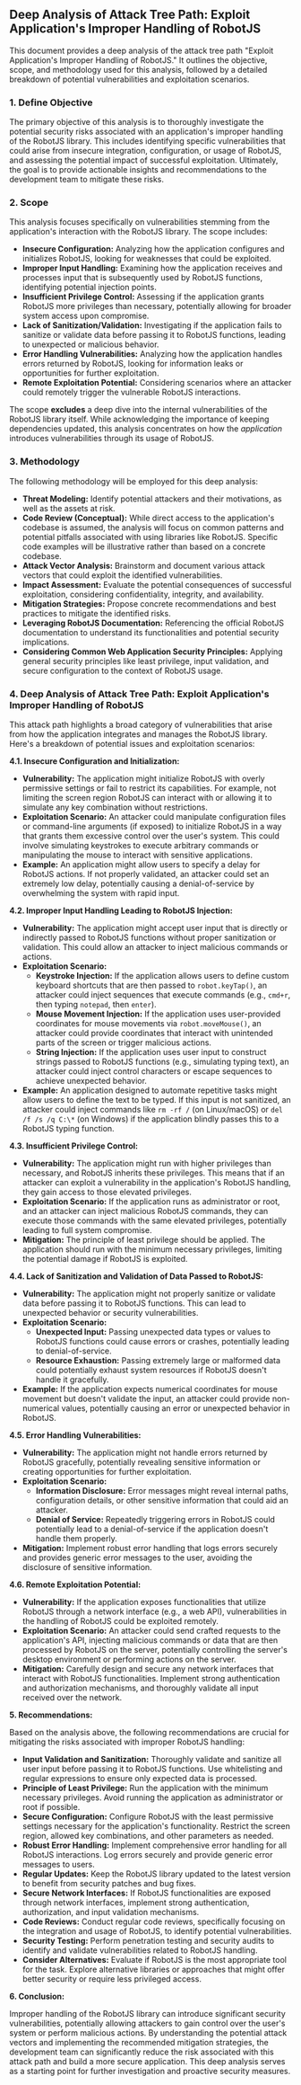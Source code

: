 ## Deep Analysis of Attack Tree Path: Exploit Application's Improper Handling of RobotJS

This document provides a deep analysis of the attack tree path "Exploit Application's Improper Handling of RobotJS." It outlines the objective, scope, and methodology used for this analysis, followed by a detailed breakdown of potential vulnerabilities and exploitation scenarios.

### 1. Define Objective

The primary objective of this analysis is to thoroughly investigate the potential security risks associated with an application's improper handling of the RobotJS library. This includes identifying specific vulnerabilities that could arise from insecure integration, configuration, or usage of RobotJS, and assessing the potential impact of successful exploitation. Ultimately, the goal is to provide actionable insights and recommendations to the development team to mitigate these risks.

### 2. Scope

This analysis focuses specifically on vulnerabilities stemming from the application's interaction with the RobotJS library. The scope includes:

* **Insecure Configuration:**  Analyzing how the application configures and initializes RobotJS, looking for weaknesses that could be exploited.
* **Improper Input Handling:** Examining how the application receives and processes input that is subsequently used by RobotJS functions, identifying potential injection points.
* **Insufficient Privilege Control:** Assessing if the application grants RobotJS more privileges than necessary, potentially allowing for broader system access upon compromise.
* **Lack of Sanitization/Validation:** Investigating if the application fails to sanitize or validate data before passing it to RobotJS functions, leading to unexpected or malicious behavior.
* **Error Handling Vulnerabilities:** Analyzing how the application handles errors returned by RobotJS, looking for information leaks or opportunities for further exploitation.
* **Remote Exploitation Potential:**  Considering scenarios where an attacker could remotely trigger the vulnerable RobotJS interactions.

The scope **excludes** a deep dive into the internal vulnerabilities of the RobotJS library itself. While acknowledging the importance of keeping dependencies updated, this analysis concentrates on how the *application* introduces vulnerabilities through its usage of RobotJS.

### 3. Methodology

The following methodology will be employed for this deep analysis:

* **Threat Modeling:**  Identify potential attackers and their motivations, as well as the assets at risk.
* **Code Review (Conceptual):**  While direct access to the application's codebase is assumed, the analysis will focus on common patterns and potential pitfalls associated with using libraries like RobotJS. Specific code examples will be illustrative rather than based on a concrete codebase.
* **Attack Vector Analysis:**  Brainstorm and document various attack vectors that could exploit the identified vulnerabilities.
* **Impact Assessment:**  Evaluate the potential consequences of successful exploitation, considering confidentiality, integrity, and availability.
* **Mitigation Strategies:**  Propose concrete recommendations and best practices to mitigate the identified risks.
* **Leveraging RobotJS Documentation:**  Referencing the official RobotJS documentation to understand its functionalities and potential security implications.
* **Considering Common Web Application Security Principles:** Applying general security principles like least privilege, input validation, and secure configuration to the context of RobotJS usage.

### 4. Deep Analysis of Attack Tree Path: Exploit Application's Improper Handling of RobotJS

This attack path highlights a broad category of vulnerabilities that arise from how the application integrates and manages the RobotJS library. Here's a breakdown of potential issues and exploitation scenarios:

**4.1. Insecure Configuration and Initialization:**

* **Vulnerability:** The application might initialize RobotJS with overly permissive settings or fail to restrict its capabilities. For example, not limiting the screen region RobotJS can interact with or allowing it to simulate any key combination without restrictions.
* **Exploitation Scenario:** An attacker could manipulate configuration files or command-line arguments (if exposed) to initialize RobotJS in a way that grants them excessive control over the user's system. This could involve simulating keystrokes to execute arbitrary commands or manipulating the mouse to interact with sensitive applications.
* **Example:** An application might allow users to specify a delay for RobotJS actions. If not properly validated, an attacker could set an extremely low delay, potentially causing a denial-of-service by overwhelming the system with rapid input.

**4.2. Improper Input Handling Leading to RobotJS Injection:**

* **Vulnerability:** The application might accept user input that is directly or indirectly passed to RobotJS functions without proper sanitization or validation. This could allow an attacker to inject malicious commands or actions.
* **Exploitation Scenario:**
    * **Keystroke Injection:** If the application allows users to define custom keyboard shortcuts that are then passed to `robot.keyTap()`, an attacker could inject sequences that execute commands (e.g., `cmd+r`, then typing `notepad`, then `enter`).
    * **Mouse Movement Injection:** If the application uses user-provided coordinates for mouse movements via `robot.moveMouse()`, an attacker could provide coordinates that interact with unintended parts of the screen or trigger malicious actions.
    * **String Injection:** If the application uses user input to construct strings passed to RobotJS functions (e.g., simulating typing text), an attacker could inject control characters or escape sequences to achieve unexpected behavior.
* **Example:** An application designed to automate repetitive tasks might allow users to define the text to be typed. If this input is not sanitized, an attacker could inject commands like `rm -rf /` (on Linux/macOS) or `del /f /s /q C:\*` (on Windows) if the application blindly passes this to a RobotJS typing function.

**4.3. Insufficient Privilege Control:**

* **Vulnerability:** The application might run with higher privileges than necessary, and RobotJS inherits these privileges. This means that if an attacker can exploit a vulnerability in the application's RobotJS handling, they gain access to those elevated privileges.
* **Exploitation Scenario:** If the application runs as administrator or root, and an attacker can inject malicious RobotJS commands, they can execute those commands with the same elevated privileges, potentially leading to full system compromise.
* **Mitigation:** The principle of least privilege should be applied. The application should run with the minimum necessary privileges, limiting the potential damage if RobotJS is exploited.

**4.4. Lack of Sanitization and Validation of Data Passed to RobotJS:**

* **Vulnerability:** The application might not properly sanitize or validate data before passing it to RobotJS functions. This can lead to unexpected behavior or security vulnerabilities.
* **Exploitation Scenario:**
    * **Unexpected Input:** Passing unexpected data types or values to RobotJS functions could cause errors or crashes, potentially leading to denial-of-service.
    * **Resource Exhaustion:**  Passing extremely large or malformed data could potentially exhaust system resources if RobotJS doesn't handle it gracefully.
* **Example:** If the application expects numerical coordinates for mouse movement but doesn't validate the input, an attacker could provide non-numerical values, potentially causing an error or unexpected behavior in RobotJS.

**4.5. Error Handling Vulnerabilities:**

* **Vulnerability:** The application might not handle errors returned by RobotJS gracefully, potentially revealing sensitive information or creating opportunities for further exploitation.
* **Exploitation Scenario:**
    * **Information Disclosure:** Error messages might reveal internal paths, configuration details, or other sensitive information that could aid an attacker.
    * **Denial of Service:**  Repeatedly triggering errors in RobotJS could potentially lead to a denial-of-service if the application doesn't handle them properly.
* **Mitigation:** Implement robust error handling that logs errors securely and provides generic error messages to the user, avoiding the disclosure of sensitive information.

**4.6. Remote Exploitation Potential:**

* **Vulnerability:** If the application exposes functionalities that utilize RobotJS through a network interface (e.g., a web API), vulnerabilities in the handling of RobotJS could be exploited remotely.
* **Exploitation Scenario:** An attacker could send crafted requests to the application's API, injecting malicious commands or data that are then processed by RobotJS on the server, potentially controlling the server's desktop environment or performing actions on the server.
* **Mitigation:**  Carefully design and secure any network interfaces that interact with RobotJS functionalities. Implement strong authentication and authorization mechanisms, and thoroughly validate all input received over the network.

**5. Recommendations:**

Based on the analysis above, the following recommendations are crucial for mitigating the risks associated with improper RobotJS handling:

* **Input Validation and Sanitization:**  Thoroughly validate and sanitize all user input before passing it to RobotJS functions. Use whitelisting and regular expressions to ensure only expected data is processed.
* **Principle of Least Privilege:** Run the application with the minimum necessary privileges. Avoid running the application as administrator or root if possible.
* **Secure Configuration:**  Configure RobotJS with the least permissive settings necessary for the application's functionality. Restrict the screen region, allowed key combinations, and other parameters as needed.
* **Robust Error Handling:** Implement comprehensive error handling for all RobotJS interactions. Log errors securely and provide generic error messages to users.
* **Regular Updates:** Keep the RobotJS library updated to the latest version to benefit from security patches and bug fixes.
* **Secure Network Interfaces:** If RobotJS functionalities are exposed through network interfaces, implement strong authentication, authorization, and input validation mechanisms.
* **Code Reviews:** Conduct regular code reviews, specifically focusing on the integration and usage of RobotJS, to identify potential vulnerabilities.
* **Security Testing:** Perform penetration testing and security audits to identify and validate vulnerabilities related to RobotJS handling.
* **Consider Alternatives:** Evaluate if RobotJS is the most appropriate tool for the task. Explore alternative libraries or approaches that might offer better security or require less privileged access.

**6. Conclusion:**

Improper handling of the RobotJS library can introduce significant security vulnerabilities, potentially allowing attackers to gain control over the user's system or perform malicious actions. By understanding the potential attack vectors and implementing the recommended mitigation strategies, the development team can significantly reduce the risk associated with this attack path and build a more secure application. This deep analysis serves as a starting point for further investigation and proactive security measures.